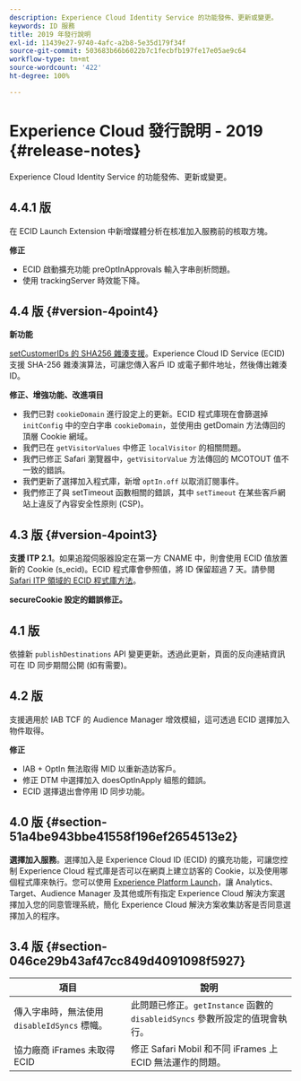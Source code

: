 ```yaml
---
description: Experience Cloud Identity Service 的功能發佈、更新或變更。
keywords: ID 服務
title: 2019 年發行說明
exl-id: 11439e27-9740-4afc-a2b8-5e35d179f34f
source-git-commit: 503683b66b6022b7c1fecbfb197fe17e05ae9c64
workflow-type: tm+mt
source-wordcount: '422'
ht-degree: 100%

---
```


# Experience Cloud 發行說明 - 2019 {#release-notes}

Experience Cloud Identity Service 的功能發佈、更新或變更。

## 4.4.1 版

在 ECID Launch Extension 中新增媒體分析在核准加入服務前的核取方塊。

**修正**

* ECID 啟動擴充功能 preOptInApprovals 輸入字串剖析問題。
* 使用 trackingServer 時效能下降。

## 4.4 版 {#version-4point4}

**新功能**

[setCustomerIDs 的 SHA256 雜湊支援](/help/reference/hashing-support.md)。Experience Cloud ID Service (ECID) 支援 SHA-256 雜湊演算法，可讓您傳入客戶 ID 或電子郵件地址，然後傳出雜湊 ID。

**修正、增強功能、改進項目**

* 我們已對 `cookieDomain` 進行設定上的更新。ECID 程式庫現在會篩選掉 `initConfig` 中的空白字串 `cookieDomain`，並使用由 getDomain 方法傳回的頂層 Cookie 網域。
* 我們已在 `getVisitorValues` 中修正 `localVisitor` 的相關問題。
* 我們已修正 Safari 瀏覽器中，`getVisitorValue` 方法傳回的 MCOTOUT 值不一致的錯誤。
* 我們更新了選擇加入程式庫，新增 `optIn.off` 以取消訂閱事件。
* 我們修正了與 setTimeout 函數相關的錯誤，其中 `setTimeout` 在某些客戶網站上違反了內容安全性原則 (CSP)。

## 4.3 版 {#version-4point3}

**支援 ITP 2.1**。如果追蹤伺服器設定在第一方 CNAME 中，則會使用 ECID 值放置新的 Cookie (s_ecid)。ECID 程式庫會參照值，將 ID 保留超過 7 天。請參閱 [Safari ITP 領域的 ECID 程式庫方法](/help/reference/ecid-library-methods.md)。

**secureCookie 設定的錯誤修正。**

## 4.1 版

依據新 `publishDestinations` API 變更更新。透過此更新，頁面的反向連結資訊可在 ID 同步期間公開 (如有需要)。

## 4.2 版

支援適用於 IAB TCF 的 Audience Manager 增效模組，這可透過 ECID 選擇加入物件取得。

**修正**

* IAB + OptIn 無法取得 MID 以重新造訪客戶。
* 修正 DTM 中選擇加入 doesOptInApply 組態的錯誤。
* ECID 選擇退出會停用 ID 同步功能。

## 4.0 版 {#section-51a4be943bbe41558f196ef2654513e2}

**選擇加入服務**。選擇加入是 Experience Cloud ID (ECID) 的擴充功能，可讓您控制 Experience Cloud 程式庫是否可以在網頁上建立訪客的 Cookie，以及使用哪個程式庫來執行。您可以使用 [Experience Platform Launch](https://experienceleague.adobe.com/docs/experience-platform/tags/home.html)，讓 Analytics、Target、Audience Manager 及其他或所有指定 Experience Cloud 解決方案選擇加入您的同意管理系統，簡化 Experience Cloud 解決方案收集訪客是否同意選擇加入的程序。

## 3.4 版 {#section-046ce29b43af47cc849d4091098f5927}

| 項目 | 說明 |
|---|---|
| 傳入字串時，無法使用 `disableIdSyncs` 標幟。 | 此問題已修正。`getInstance` 函數的 `disableidSyncs` 參數所設定的值現會執行。 |
| 協力廠商 iFrames 未取得 ECID | 修正 Safari Mobil 和不同 iFrames 上 ECID 無法運作的問題。 |
